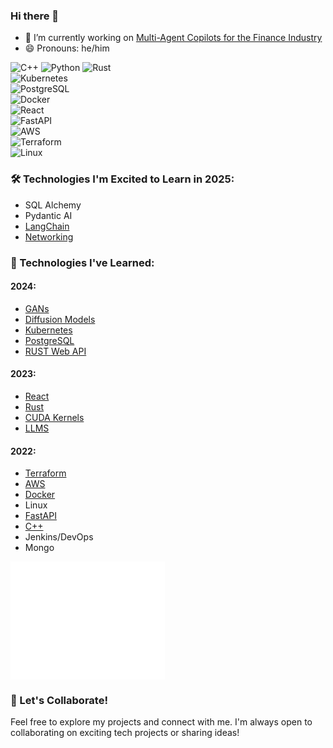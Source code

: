 ### Hi there 👋

- 🔭 I’m currently working on [Multi-Agent Copilots for the Finance Industry](https://www.sigtech.com/)  
- 😄 Pronouns: he/him  

![C++](https://img.shields.io/badge/-C%2B%2B-00599C?style=flat-square&logo=c%2B%2B&logoColor=white)
![Python](https://img.shields.io/badge/-Python-3776AB?style=flat-square&logo=python&logoColor=white)
![Rust](https://img.shields.io/badge/-Rust-000000?style=flat-square&logo=rust&logoColor=white)  
![Kubernetes](https://img.shields.io/badge/-Kubernetes-326CE5?style=flat-square&logo=kubernetes&logoColor=white)  
![PostgreSQL](https://img.shields.io/badge/-PostgreSQL-336791?style=flat-square&logo=postgresql&logoColor=white)  
![Docker](https://img.shields.io/badge/-Docker-2496ED?style=flat-square&logo=docker&logoColor=white)  
![React](https://img.shields.io/badge/-React-61DAFB?style=flat-square&logo=react&logoColor=black)  
![FastAPI](https://img.shields.io/badge/-FastAPI-009688?style=flat-square&logo=fastapi&logoColor=white)  
![AWS](https://img.shields.io/badge/-AWS-FF9900?style=flat-square&logo=amazon-aws&logoColor=white)  
![Terraform](https://img.shields.io/badge/-Terraform-623CE4?style=flat-square&logo=terraform&logoColor=white)  
![Linux](https://img.shields.io/badge/-Linux-FCC624?style=flat-square&logo=linux&logoColor=black)  

### 🛠️ Technologies I'm Excited to Learn in 2025:
- SQL Alchemy
- Pydantic AI
- [LangChain](https://github.com/mcleantom/langchain_testing)
- [Networking](https://github.com/mcleantom/CCNA-Notes)

### 🎉 Technologies I've Learned:

#### 2024:
- [GANs](https://github.com/mcleantom/MNIST-GAN)  
- [Diffusion Models](https://github.com/mcleantom/MNIST-Diffusion)  
- [Kubernetes](https://github.com/mcleantom/raspberry-pi-kubernetes-cluster)  
- [PostgreSQL](https://github.com/mcleantom/strategy)  
- [RUST Web API](https://github.com/mcleantom/rust_distributed_task_scheduler)  

#### 2023:
- [React](https://github.com/mcleantom/mcleantom.github.io)  
- [Rust](https://github.com/mcleantom/RUST)  
- [CUDA Kernels](https://github.com/mcleantom/LearnCUDA)  
- [LLMS](https://github.com/mcleantom/MessengerToGPT)  

#### 2022:
- [Terraform](https://github.com/mcleantom/fastapi-terraform)  
- [AWS](https://github.com/mcleantom/fastapi-terraform)  
- [Docker](https://github.com/mcleantom/fastapi-lambda-docker)  
- Linux  
- [FastAPI](https://github.com/mcleantom/FastAPI_AWS_Cognito)  
- [C++](https://github.com/mcleantom/RGInterp)  
- Jenkins/DevOps  
- Mongo  

<a href="https://github.com/mcleantom">
  <img align="center" width="49%" src="/github-metrics.svg" />
</a>

### 🤝 Let's Collaborate!
Feel free to explore my projects and connect with me. I'm always open to collaborating on exciting tech projects or sharing ideas!
